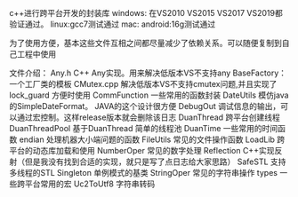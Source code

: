 c++进行跨平台开发的封装库
windows: 在VS2010 VS2015 VS2017 VS2019都验证通过。
linux:gcc7测试通过
mac: 
android:16g测试通过

为了使用方便，基本这些文件互相之间都尽量减少了依赖关系。可以随便复制到自己工程中使用


文件介绍：
Any.h        	C++ Any实现。用来解决低版本VS不支持any
BaseFactory：	一个工厂类的模板
CMutex.cpp		解决低版本VS不支持cmutex问题,并且实现了lock_guard 方便时使用
CommFunction	一些常用的函数封装
DateUtils		模仿java 的SimpleDateFormat。 JAVA的这个设计很方便
DebugOut		调试信息的输出，可以通过宏控制。这样release版本就会删除该日志
DuanThread		跨平台创建线程
DuanThreadPool	基于DuanThread 简单的线程池
DuanTime		一些常用的时间函数
endian			处理机器大小端问题的函数
FileUtils		常见的文件操作函数
LoadLib			跨平台的动态库加载和使用
NumberOper		常见的数字处理
Reflection		C++实现反射（但是我没有找到合适的实现，就只是写了点日志给大家思路）
SafeSTL			支持多线程的STL
Singleton		单例模式的基类
StringOper		常见的字符串操作
types			一些跨平台常用的宏
Uc2ToUtf8		 字符串转码